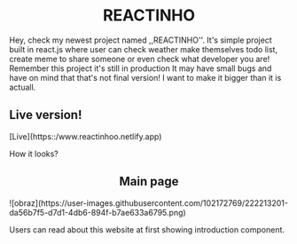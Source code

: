 <h1 align="center">REACTINHO</h1>
Hey, check my newest project named ,,REACTINHO''. It's simple project built in react.js where user can check weather make themselves todo list, create meme to share someone or even check what developer you are! Remember this project it's still in production It may have small bugs and have on mind that that's not final version! I want to make it bigger than it is actuall. 


<h2>Live version!</h2>
[Live](https::/www.reactinhoo.netlify.app)



How it looks?

<h2 align="center">Main page</h2>
![obraz](https://user-images.githubusercontent.com/102172769/222213201-da56b7f5-d7d1-4db6-894f-b7ae633a6795.png)

Users can read about this website at first showing introduction component.
